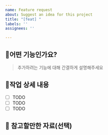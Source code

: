 ```yaml
---
name: Feature request
about: Suggest an idea for this project
title: "[feat] "
labels: ''
assignees: ''

---
```


## :wrench:어떤 기능인가요?

> 추가하려는 기능에 대해 간결하게 설명해주세요
> 

## :memo:작업 상세 내용

- [ ]  TODO
- [ ]  TODO
- [ ]  TODO

## :mega: 참고할만한 자료(선택)
